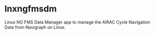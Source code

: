 # lnxngfmsdm
Linux NG FMS Data Manager app to manage the AIRAC Cycle Navigation Data from Navigraph on Linux.
